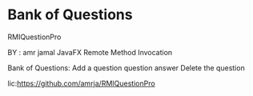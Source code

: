 # Bank of Questions

RMIQuestionPro

BY : amr jamal
JavaFX Remote Method Invocation

Bank of Questions:
Add a question
question answer
Delete the question

lic:https://github.com/amrja/RMIQuestionPro

